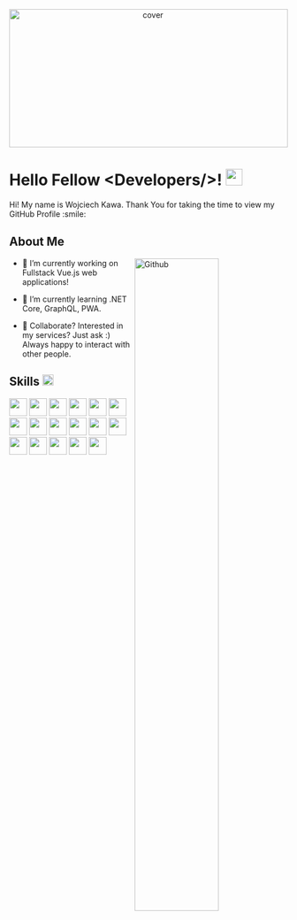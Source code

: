 <div align="center">
<img width="100%" height = "250px" src="https://i.pinimg.com/originals/d5/e6/dd/d5e6dd004e84c320b1559d6369945c9c.png" alt="cover" />
</div>
    
<h1> Hello Fellow &#60Developers/&#62! <img src = "https://raw.githubusercontent.com/MartinHeinz/MartinHeinz/master/wave.gif" width = 30px> </h1>
    
<div size='20px'> Hi! My name is Wojciech Kawa. Thank You for taking the time to view my GitHub Profile :smile: </div>
    
<h2>About Me</h2>
    
<img width="55%" align="right" alt="Github" src="https://raw.githubusercontent.com/onimur/.github/master/.resources/git-header.svg" />
    
    
- 🔭 I’m currently working on Fullstack Vue.js web applications!
    
- 🌱 I’m currently learning .NET Core, GraphQL, PWA.
    
- 👥 Collaborate? Interested in my services?  Just ask :)
    Always happy to interact with other people.
    
 
<h2> Skills <img src = "https://media2.giphy.com/media/QssGEmpkyEOhBCb7e1/giphy.gif?cid=ecf05e47a0n3gi1bfqntqmob8g9aid1oyj2wr3ds3mg700bl&rid=giphy.gif" width = 20px></h2> 
    
<div>    
<img width ='32px' src ='https://raw.githubusercontent.com/rahulbanerjee26/githubAboutMeGenerator/main/icons/javascript.svg'> 
<img width ='32px' src ='https://raw.githubusercontent.com/rahulbanerjee26/githubAboutMeGenerator/main/icons/typescript.svg'> 
<img width ='32px' src ='https://raw.githubusercontent.com/rahulbanerjee26/githubAboutMeGenerator/main/icons/vuejs.svg'> 
<img width ='32px' src ='https://raw.githubusercontent.com/rahulbanerjee26/githubAboutMeGenerator/main/icons/nuxtjs.svg'> 
<img width ='32px' src ='https://raw.githubusercontent.com/rahulbanerjee26/githubAboutMeGenerator/main/icons/vuetify.svg'> 
<img width ='32px' src ='https://raw.githubusercontent.com/rahulbanerjee26/githubAboutMeGenerator/main/icons/css.svg'> 
<img width ='32px' src ='https://raw.githubusercontent.com/rahulbanerjee26/githubAboutMeGenerator/main/icons/sass.svg'> 
<img width ='32px' src ='https://raw.githubusercontent.com/rahulbanerjee26/githubAboutMeGenerator/main/icons/tailwind.svg'> 
<img width ='32px' src ='https://raw.githubusercontent.com/rahulbanerjee26/githubAboutMeGenerator/main/icons/firebase.svg'> 
<img width ='32px' src ='https://raw.githubusercontent.com/rahulbanerjee26/githubAboutMeGenerator/main/icons/gridsome.svg'> 
<img width ='32px' src ='https://raw.githubusercontent.com/rahulbanerjee26/githubAboutMeGenerator/main/icons/webpack.svg'> 
<img width ='32px' src ='https://raw.githubusercontent.com/rahulbanerjee26/githubAboutMeGenerator/main/icons/babel.svg'> 
<img width ='32px' src ='https://raw.githubusercontent.com/rahulbanerjee26/githubAboutMeGenerator/main/icons/xd.svg'> 
<img width ='32px' src ='https://raw.githubusercontent.com/rahulbanerjee26/githubAboutMeGenerator/main/icons/photoshop.svg'> 
<img width ='32px' src ='https://raw.githubusercontent.com/rahulbanerjee26/githubAboutMeGenerator/main/icons/figma.svg'> 
<img width ='32px' src ='https://raw.githubusercontent.com/rahulbanerjee26/githubAboutMeGenerator/main/icons/git.svg'> 
<img width ='32px' src ='https://raw.githubusercontent.com/rahulbanerjee26/githubAboutMeGenerator/main/icons/linux.svg'> 
</div>

